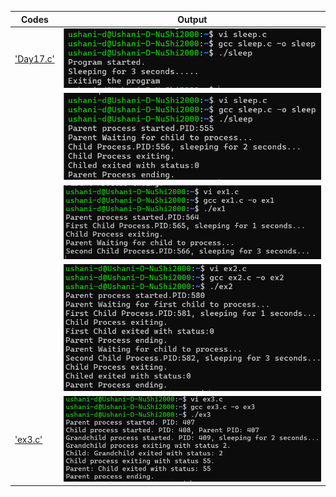   | Codes | Output |
  |-------|--------|
  |['Day17.c'](./Codes/Day17.c)|![1.png](./Outputs/1.png)|
  | |![2.png](./Outputs/2.png)|
  | |![3.png](./Outputs/3.png)|
  | |![4.png](./Outputs/4.png)|
  |['ex3.c'](./Codes/ex3.c)|![ex3.png](./Outputs/ex3.png)|
